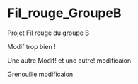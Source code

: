 # Fil_rouge_GroupeB
Projet Fil rouge du groupe B

Modif trop bien ! 

Une autre Modif! et une autre!
modificaion

Grenouille
modificaion


